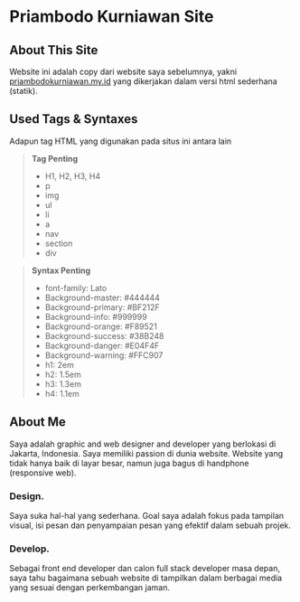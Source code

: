 # Priambodo Kurniawan Site
## About This Site
Website ini adalah copy dari website saya sebelumnya, yakni [priambodokurniawan.my.id](https://www.priambodokurniawan.my.id) yang dikerjakan dalam versi html sederhana (statik). 

## Used Tags & Syntaxes
Adapun tag HTML yang digunakan pada situs ini antara lain

> **Tag Penting**
>  - H1, H2, H3, H4
>  - p
>  - img
>  - ul
>  - li
>  - a
>  - nav
>  - section
>  - div

> **Syntax Penting**
>  - font-family: Lato
>  - Background-master: #444444 
>  - Background-primary: #BF212F 
>  - Background-info: #999999 
>  - Background-orange: #F89521 
>  - Background-success: #38B248 
>  - Background-danger: #E04F4F 
>  - Background-warning: #FFC907 
>  - h1: 2em
>  - h2: 1.5em
>  - h3: 1.3em
>  - h4: 1.1em

## About Me
Saya adalah graphic and web designer and developer yang berlokasi di Jakarta, Indonesia. Saya memiliki passion di dunia website. Website yang tidak hanya baik di layar besar, namun juga bagus di handphone (responsive web).
### Design.
Saya suka hal-hal yang sederhana. Goal saya adalah fokus pada tampilan visual, isi pesan dan penyampaian pesan yang efektif dalam sebuah projek.
### Develop.
Sebagai front end developer dan calon full stack developer masa depan, saya tahu bagaimana sebuah website di tampilkan dalam berbagai media yang sesuai dengan perkembangan jaman.

